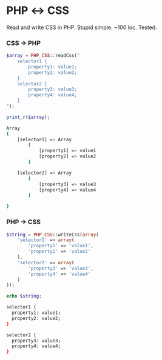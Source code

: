 # PHP &harr; CSS

Read and write CSS in PHP. Stupid simple. ~100 loc. Tested.

### CSS &rarr; PHP

```php
$array = PHP_CSS::readCss("
    selector1 {
        property1: value1;
        property2: value2;
    }
    selector2 {
        property3: value3;
        property4: value4;
    }
");

print_r($array);
```

```bash
Array
(
    [selector1] => Array
        (
            [property1] => value1
            [property2] => value2
        )

    [selector2] => Array
        (
            [property3] => value3
            [property4] => value4
        )

)
```

### PHP &rarr; CSS

```php
$string = PHP_CSS::writeCss(array(
    'selector1' => array(
        'property1' => 'value1',
        'property2' => 'value2'
    ),
    'selector2' => array(
        'property3' => 'value3',
        'property4' => 'value4'
    )
));

echo $string;
```

```bash
selector1 {
  property1: value1;
  property2: value2;
}

selector2 {
  property3: value3;
  property4: value4;
}
```
